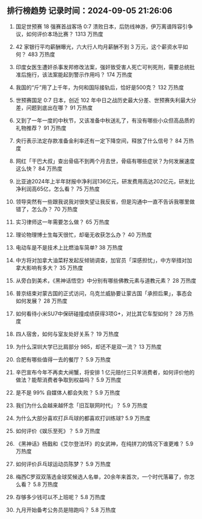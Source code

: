 
## 排行榜趋势 记录时间：2024-09-05 21:26:06
  
  1. 国足世预赛 18 强赛首战客场 0:7 溃败日本，后防线神游，伊万离谱阵容引争议，如何评价本场比赛？ 1313 万热度
    
  2. 42 家银行平均薪酬曝光，六大行人均月薪酬不到 3 万元，这个薪资水平如何？ 483 万热度
    
  3. 印度女医生遭奸杀事发邦修改法案，强奸致受害人死亡可判死刑，需要总统批准后施行，该法案能起到警示作用吗？ 174 万热度
    
  4. 我国的“斤”用了上千年，为何和国际接轨后，恰好是500克？ 132 万热度
    
  5. 世预赛国足 0:7 日本，创近 102 年中日之战历史最大分差、世预赛失利最大分差，问题到底出在哪？ 91 万热度
    
  6. 又到了一年一度的中秋节，又该准备中秋送礼了，有没有哪些小众但高品质的礼物推荐？ 91 万热度
    
  7. 央行表示法定存款准备金利率还有一定下降空间，释放了什么信号？ 84 万热度
    
  8. 网红「干巴大叔」查出骨癌不到两个月去世，骨癌有哪些症状？为何发展速度这么快？ 84 万热度
    
  9. 比亚迪2024年上半年财报中净利润136亿元，研发费用高达202亿元，研发比净利润高65亿，怎么看？ 75 万热度
    
  10. 领导突然有一些跟我说我对很失望让我反省，但是沟通中一直不告诉我哪里做错了，怎么办？ 70 万热度
    
  11. 实习律师这一年需要怎么做？ 65 万热度
    
  12. 理论物理博士生每天很忙，却毫无收获怎么办？ 40 万热度
    
  13. 电动车是不是技术上比燃油车简单? 38 万热度
    
  14. 中方将对加拿大油菜籽发起反倾销调查，加官员「深感担忧」，中方举措对加拿大影响有多大？ 35 万热度
    
  15. 从旁白到美术，《黑神话悟空》中分别有哪些佛教元素与道教元素？ 28 万热度
    
  16. 普京结束对蒙古国的正式访问，乌克兰威胁要让蒙古国「承担后果」，事态会如何发展？ 28 万热度
    
  17. 如何看待小米SU7中保研碰撞成绩获得3项G+，对比其它车型如何？ 28 万热度
    
  18. 四人宿舍，如何与室友处好关系？ 19 万热度
    
  19. 为什么深圳大学已比肩部分 985，却还不是双一流？ 13 万热度
    
  20. 合肥有哪些值得一去的餐厅？ 5.9 万热度
    
  21. 辛巴宣布今年不再卖大闸蟹，将安排 1 亿元赔付三只羊消费者，如何评价他的做法？能帮消费者争取到权益吗？ 5.9 万热度
    
  22. 是不是 99% 自媒体人都会失败？ 5.9 万热度
    
  23. 我们为什么会越来越怀念「旧互联网时代」？ 5.9 万热度
    
  24. 为什么大部分喜欢打乒乓球的都喜欢打训练球? 5.9 万热度
    
  25. 如何评价《娱乐至死》？ 5.9 万热度
    
  26. 《黑神话》杨戬和《艾尔登法环》的女武神，在纯拼刀的情况下谁更难？ 5.9 万热度
    
  27. 如何评价乒乓球运动员陈梦？ 5.9 万热度
    
  28. 梅西C罗双双落选金球奖候选人名单，20余年来首次，一个时代落幕了，你怎么看？ 5.8 万热度
    
  29. 存够多少钱可以不上班呢？ 5.8 万热度
    
  30. 九月开始备考公务员是陪跑吗？ 5.8 万热度
    